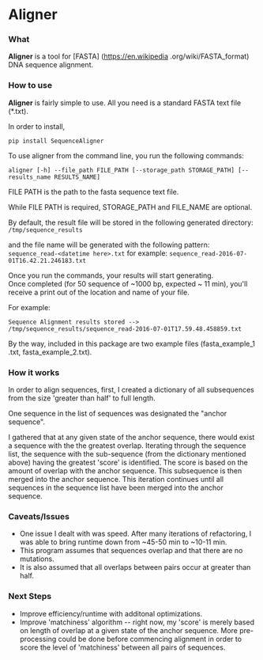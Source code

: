 # **Aligner**

### What
**Aligner** is a tool for [FASTA] (https://en.wikipedia
.org/wiki/FASTA_format) DNA sequence alignment.



### How to use
**Aligner** is fairly simple to use.  All you need is a standard FASTA text
file (*.txt).

In order to install,

```
pip install SequenceAligner
```

To use aligner from the command line, you run the following commands:

```
aligner [-h] --file_path FILE_PATH [--storage_path STORAGE_PATH] [--results_name RESULTS_NAME]
```

FILE PATH is the path to the fasta sequence text file.

While FILE PATH is required, STORAGE_PATH and FILE_NAME are optional.

By default, the result file will be stored in the following generated directory:
`/tmp/sequence_results`

and the file name will be generated with the following pattern:
`sequence_read-<datetime here>.txt` for example: `sequence_read-2016-07-01T16.42.21.246183.txt`

Once you run the commands, your results will start generating.  
Once completed (for 50 sequence of ~1000 bp, expected ~ 11 min), you'll 
receive a print out of the location and name of your file.

For example:

```Sequence Alignment results stored --> /tmp/sequence_results/sequence_read-2016-07-01T17.59.48.458859.txt```

By the way, included in this package are two example files (fasta_example_1
.txt, fasta_example_2.txt).



### How it works
In order to align sequences, first, I created a dictionary of all 
subsequences from the size 'greater than half' to full length.  

One sequence in the list of sequences was designated the "anchor 
sequence".  

I gathered that at any given state of the anchor sequence, there 
would exist a sequence with the the greatest overlap.  Iterating 
through the sequence list,  the sequence with the 
sub-sequence (from the dictionary mentioned above) having the 
greatest 'score' is identified.  The score is based on the amount of 
overlap with the anchor sequence.  This subsequence is then merged 
into the anchor sequence.  This iteration continues until all 
sequences in the sequence list have been merged into the anchor 
sequence.  



### Caveats/Issues
* One issue I dealt with was speed.  After many iterations of 
refactoring, I was able to bring runtime down from ~45-50 min to ~10-11
 min. 
* This program assumes that sequences overlap and that there are no 
mutations.
* It is also assumed that all overlaps between pairs occur at greater 
than half.



### Next Steps
* Improve efficiency/runtime with additonal optimizations.
* Improve 'matchiness' algorithm -- right now, my 'score' is merely 
based on length of overlap at a given state of the anchor sequence.
More pre-processing could be done before commencing alignment in 
order to score the level of 'matchiness' between all pairs of sequences.
 
